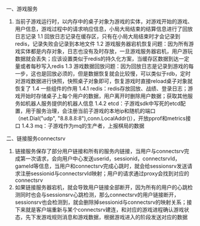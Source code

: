一、游戏服务
1. 当前子游戏运行时，以内存中的桌子对象为游戏的实体，对游戏开始的游戏、用户信息，游戏过程中的请求响应信息，小局大局结束的结算信息进行了回放日志记录
1.1 回放日志记录在缓存区，只有在小局大局结束时才会记录到redis，记录失败会记录到本地文件
1.2 游戏服务器宕机恢复问题：因为所有游戏实体都是内存对象，日志也没有及时存放，一旦游戏服务器宕机，用户游玩数据就会丢失；应该设置类似于redis的持久化方案，当缓存区数据到达一定量或者每秒写入redis
1.3 游戏数据回放问题：因为回放日志是记录到游戏的每一步，这也是回放必须的，但是数据恢复就会比较慢，可以类似于rdb，定时对游戏数据进行快照，快照桌子对象即可，恢复游戏时直接reload桌子对象就恢复了
1.4 一些组件的作用
1.4.1 redis：redis存放回放、战绩、登录日志；游戏开始时存储桌子上每个用户的数据，用户离开时删除用户数据；获取其他服务如机器人服务提供的机器人信息
1.4.2 etcd：子游戏sdk中写死的etcd配置，用于服务治理，会注册当前子游戏的本地ip和随机的端口（net.Dial("udp", "8.8.8.8:8"),conn.LocalAddr()），开放pprof和metrics接口
1.4.3 mq：子游戏作为mq的生产者，上报棋局的数据

二、链接服务connectsrv
1. 链接服务保存了部分用户链接和所有的服务内链接，当用户与connectsrv完成第一次请求，会向用户中心发送userid，sessionid，connectsrvId，gameId等信息，当用户和connectsrv完成心跳时，就会给sessionsrv发送请求注册sessionid与connectsrvId映射；用户的请求通过proxy会找到对应的connectsrv
2. 如果链接服务器宕机，就会导致用户链接全部断开，因为所有的用户的心跳检测同时也会与sessionsrv心跳检测，那么connectsrv的用户链接断开，sessionsrv也会检测到，就会删除掉sessionid与connectsrv的映射关系；接下来就是客户端重新与某个connectsrv建连，和对应的游戏进程确认游戏状态，先下发游戏规则消息和游戏数据，根据游戏进入的阶段发送对应的数据